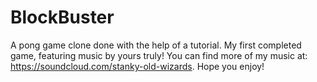 # BlockBuster
A pong game clone done with the help of a tutorial. My first completed game, featuring music by yours truly! You can find more of my music at: https://soundcloud.com/stanky-old-wizards. Hope you enjoy!
